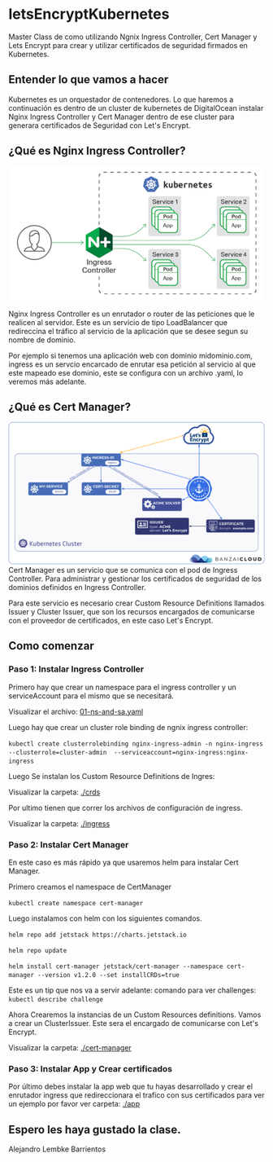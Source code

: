 # letsEncryptKubernetes
Master Class de como utilizando Ngnix Ingress Controller, Cert Manager y Lets Encrypt para crear y utilizar certificados de seguridad firmados en Kubernetes.

## Entender lo que vamos a hacer

Kubernetes es un orquestador de contenedores. Lo que haremos a continuación es dentro de un cluster de kubernetes de DigitalOcean instalar Nginx Ingress Controller y Cert Manager dentro de ese cluster para generara certificados de Seguridad con Let's Encrypt.

## ¿Qué es Nginx Ingress Controller?
![Nginx Ingress Controller](./img/NGINX-Ingress-Controller.png)

Nginx Ingress Controller es un enrutador o router de las peticiones que le realicen al servidor. Este es un servicio de tipo LoadBalancer que redireccina el tráfico al servicio de la aplicación que se desee segun su nombre de dominio.

Por ejemplo si tenemos una aplicación web con dominio midominio.com, ingress es un servcio encarcado de enrutar esa petición al servicio al que este mapeado ese dominio, este se configura con un archivo .yaml, lo veremos más adelante.

## ¿Qué es Cert Manager?
![Cert Manager](./img/cert.png)
Cert Manager es un servicio que se comunica con el pod de Ingress Controller. Para administrar y gestionar los certificados de seguridad de los dominios definidos en Ingress Controller.

Para este servicio es necesario crear 
Custom Resource Definitions llamados Issuer y Cluster Issuer, que son los recursos encargados de comunicarse con el proveedor de certificados, en este caso Let's Encrypt.

## Como comenzar
### Paso 1: Instalar Ingress Controller
Primero hay que crear un namespace para el ingress controller y un serviceAccount para el mismo que se necesitará.

Visualizar el archivo:
[01-ns-and-sa.yaml](./ingress/01-ns-and-sa.yaml)

Luego hay que crear un cluster role binding de ngnix ingress controller:

`kubectl create clusterrolebinding nginx-ingress-admin -n nginx-ingress  --clusterrole=cluster-admin  --serviceaccount=nginx-ingress:nginx-ingress`

Luego Se instalan los Custom Resource Definitions de Ingres:

Visualizar la carpeta:
[./crds](./crds/)

Por ultimo tienen que correr los archivos de configuración de ingress.

Visualizar la carpeta:
[./ingress](./ingress/)

### Paso 2: Instalar Cert Manager
En este caso es más rápido ya que usaremos helm para instalar Cert Manager.

Primero creamos el namespace de CertManager

`kubectl create namespace cert-manager`

Luego instalamos con helm con los siguientes comandos.

`helm repo add jetstack https://charts.jetstack.io`

`helm repo update`

`helm install cert-manager jetstack/cert-manager --namespace cert-manager --version v1.2.0 --set installCRDs=true`

Este es un tip que nos va a servir adelante:
comando para ver challenges:
`kubectl describe challenge`

Ahora Crearemos la instancias de un Custom Resources definitions. Vamos a crear un ClusterIssuer. Este sera el encargado de comunicarse con Let's Encrypt.

Visualizar la carpeta:
[./cert-manager](./cert-manager/)

### Paso 3: Instalar App y Crear certificados

Por último debes instalar la app web que tu hayas desarrollado y crear el enrutador ingress que redireccionara el trafico con sus certificados para ver un ejemplo por favor ver carpeta: [./app](./app/)

## Espero les haya gustado la clase.
Alejandro Lembke Barrientos



